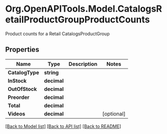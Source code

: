 # Org.OpenAPITools.Model.CatalogsRetailProductGroupProductCounts
Product counts for a Retail CatalogsProductGroup

## Properties

Name | Type | Description | Notes
------------ | ------------- | ------------- | -------------
**CatalogType** | **string** |  | 
**InStock** | **decimal** |  | 
**OutOfStock** | **decimal** |  | 
**Preorder** | **decimal** |  | 
**Total** | **decimal** |  | 
**Videos** | **decimal** |  | [optional] 

[[Back to Model list]](../README.md#documentation-for-models) [[Back to API list]](../README.md#documentation-for-api-endpoints) [[Back to README]](../README.md)

